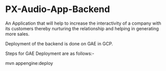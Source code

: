 # PX-Audio-App-Backend

An Application that will help to increase the interactivity of a company with its customers thereby nurturing the relationship and helping in generating more sales.

Deployment of the backend is done on GAE in GCP. 

Steps for GAE Deployment are as follows:- 

mvn appengine:deploy

